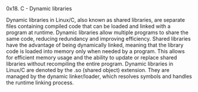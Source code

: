 0x18. C - Dynamic libraries

Dynamic libraries in Linux/C, also known as shared libraries, are separate files containing compiled code that can be loaded and linked with a program at runtime. Dynamic libraries allow multiple programs to share the same code, reducing redundancy and improving efficiency. Shared libraries have the advantage of being dynamically linked, meaning that the library code is loaded into memory only when needed by a program. This allows for efficient memory usage and the ability to update or replace shared libraries without recompiling the entire program. Dynamic libraries in Linux/C are denoted by the .so (shared object) extension. They are managed by the dynamic linker/loader, which resolves symbols and handles the runtime linking process.
